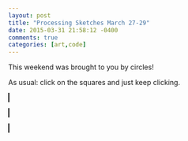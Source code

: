 ```yaml
---
layout: post
title: "Processing Sketches March 27-29"
date: 2015-03-31 21:58:12 -0400
comments: true
categories: [art,code]
---
```


<script type="text/javascript" src="{{ root_url }}/javascripts/processing.min.js"></script>
<script type="text/javascript" src="{{ root_url }}/javascripts/util.js"></script>
<script type="text/javascript" src="{{ root_url }}/javascripts/libs/jquery.min.js"></script>

This weekend was brought to you by circles!

As usual: click on the squares and just keep clicking.

<canvas id="" status="off" width="640" height="100" style="border:1px solid #000000;" data-processing-sources="/sketches/rings.pde"> </canvas> 


<canvas id="" status="off" width="640" height="100" style="border:1px solid #000000;" data-processing-sources="/sketches/circles.pde"> </canvas> 

<canvas id="" status="off" width="640" height="100" style="border:1px solid #000000;" data-processing-sources="/sketches/circles2.pde"> </canvas> 



